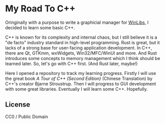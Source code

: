 # My Road To C++

Oringinally with a purpose to write a graphicial manager for [WinLibs](https://winlibs.com/), I decided to learn some basic C++.

C++ is known for its complexity and internal chaos, but I still believe it is a "de facto" industry standard in high-level programming. Rust is great, but it lacks of a strong base for user-facing application development. In C++, there are Qt, GTKmm, wxWidgets, Win32/MFC/WinUI and more. And Rust introduces some concepts to memory management which I think should be learned later. So, let's go with C++ first. (And Rust later, maybe!)

Here I opened a repository to track my learning progress. Firstly I will use the great book *A Tour of C++ (Second Edition)* (Chinese Translation) by C++'s creator Bjarne Stroustrup. Then I will progress to GUI development with some great libraries. Eventually I will learn some C++. Hopefully.

## License

CC0 / Public Domain

